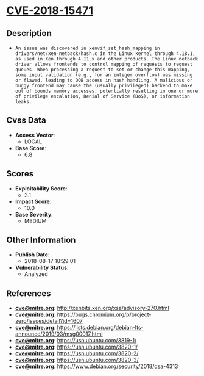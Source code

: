
# [CVE-2018-15471](https://cve.mitre.org/cgi-bin/cvename.cgi?name=CVE-2018-15471)

## Description

- `An issue was discovered in xenvif_set_hash_mapping in drivers/net/xen-netback/hash.c in the Linux kernel through 4.18.1, as used in Xen through 4.11.x and other products. The Linux netback driver allows frontends to control mapping of requests to request queues. When processing a request to set or change this mapping, some input validation (e.g., for an integer overflow) was missing or flawed, leading to OOB access in hash handling. A malicious or buggy frontend may cause the (usually privileged) backend to make out of bounds memory accesses, potentially resulting in one or more of privilege escalation, Denial of Service (DoS), or information leaks.`

## Cvss Data

- **Access Vector**:
  - LOCAL
- **Base Score**:
  - 6.8

## Scores

- **Exploitability Score**:
  - 3.1
- **Impact Score**:
  - 10.0
- **Base Severity**:
  - MEDIUM

## Other Information

- **Publish Date**:
  - 2018-08-17 18:29:01
- **Vulnerability Status**:
  - Analyzed

## References

- **cve@mitre.org**: http://xenbits.xen.org/xsa/advisory-270.html
- **cve@mitre.org**: https://bugs.chromium.org/p/project-zero/issues/detail?id=1607
- **cve@mitre.org**: https://lists.debian.org/debian-lts-announce/2019/03/msg00017.html
- **cve@mitre.org**: https://usn.ubuntu.com/3819-1/
- **cve@mitre.org**: https://usn.ubuntu.com/3820-1/
- **cve@mitre.org**: https://usn.ubuntu.com/3820-2/
- **cve@mitre.org**: https://usn.ubuntu.com/3820-3/
- **cve@mitre.org**: https://www.debian.org/security/2018/dsa-4313
